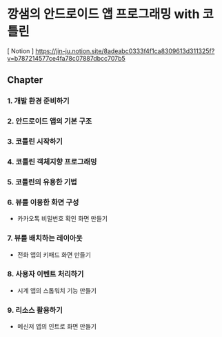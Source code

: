 # 깡샘의 안드로이드 앱 프로그래밍 with 코틀린
[ Notion ] https://jin-ju.notion.site/8adeabc0333f4f1ca8309613d311325f?v=b787214577ce4fa78c07887dbcc707b5

## Chapter
### 1. 개발 환경 준비하기

### 2. 안드로이드 앱의 기본 구조

### 3. 코틀린 시작하기

### 4. 코틀린 객체지향 프로그래밍

### 5. 코틀린의 유용한 기법

### 6. 뷰를 이용한 화면 구성
- 카카오톡 비밀번호 확인 화면 만들기

### 7. 뷰를 배치하는 레이아웃
- 전화 앱의 키패드 화면 만들기

### 8. 사용자 이벤트 처리하기
- 시계 앱의 스톱워치 기능 만들기

### 9. 리소스 활용하기
- 메신저 앱의 인트로 화면 만들기
